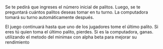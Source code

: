 Se te pedirá que ingreses el número inicial de palitos. Luego, se te preguntará cuántos palitos deseas tomar en tu turno. La computadora tomará su turno automáticamente después.

El juego continuará hasta que uno de los jugadores tome el último palito. Si eres tú quien toma el último palito, pierdes. Si es la computadora, ganas. utilizando el metodo del minimax con alpha beta para mejorar su rendimiento 
